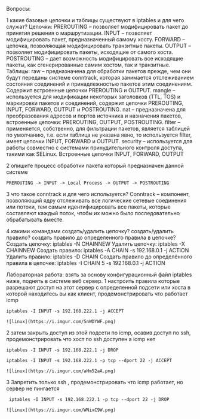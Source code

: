 Вопросы: 
 
1 какие базовые цепочки и таблицы существуют в iptables и для чего служат?
	Цепочки:
	PREROUTING – позволяет модифицировать пакет до принятия решения о маршрутизации.
	INPUT – позволяет модифицировать пакет, предназначенный самому хосту.
	FORWARD – цепочка, позволяющая модифицировать транзитные пакеты.
	OUTPUT – позволяет модифицировать пакеты, исходящие от самого хоста.
	POSTROUTING – дает возможность модифицировать все исходящие пакеты, как сгенерированные самим хостом, так и транзитные.
	Таблицы:
	raw – предназначена для обработки пакетов прежде, чем они будут переданы системе conntrack, которая занимается отслеживанием состояния соединений и принадлежностью пакетов этим соединениям. Содержит встроенные цепочки PREROUTING и OUTPUT.
	mangle – используется для модификации некоторых заголовков (TTL, TOS) и маркировки пакетов и соединений, содержит цепочки PREROUTING, INPUT, FORWARD, OUTPUT и POSTROUTING.
	nat – предназначена для преобразования адресов и портов источника и назначения пакетов, встроенные цепочки: PREROUTING, OUTPUT, POSTROUTING.
	filter – применяется, собственно, для фильтрации пакетов, является таблицей по умолчанию, т.е. если таблица не указана явно, то используется filter, имеет цепочки INPUT, FORWARD и OUTPUT.
	security – используется для работы совместно с системами принудительного контроля доступа, такими как SELinux. Встроенные цепочки INPUT, FORWARD, OUTPUT

2 опишите процесс обработки пакета который предназначен данной системе

	PREROUTING -> INPUT -> Local Process -> OUTPUT -> POSTROUTING

3 что такое conntrack и для чего используется?
	Conntrack – компонент, позволяющий ядру отслеживать все логические сетевые соединения или потоки, тем самым идентифицировать все пакеты, которые составляют каждый поток, чтобы их можно было последовательно обрабатывать вместе.

4 какими командами создать/удалить цепочку? создать/удалить правило? создать правило до определенного правила в цепочке?
	Создать цепочку:
	iptables -N CHAINNEW
	Удалить цепочку:
	iptables -X CHAINNEW
	Создать правило:
	iptables -A CHAIN -s 192.168.0.1 -j ACTION
	Удалить правило:
	iptables -D CHAIN
	Создать правило до определённого правила в цепочке:
	iptables -I CHAIN 5 -s 192.168.0.1 -j ACTION

Лабораторная работа:
взять за основу конфигурационный файл iptables ниже, поднять в системе веб сервер. 
1 настроить правила которые разрешают доступ на этот сервер с определенной подсети или хоста в которой находитесь вы как клиент, продемонстрировать что работает icmp

	iptables -I INPUT -s 192.168.222.1 -j ACCEPT

	![linux](https://i.imgur.com/SnWDYWF.png)

2 затем закрыть доступ из этой подсети по icmp, осавив доступ по ssh, продемонстрировать что хост по ssh доступен а icmp нет

	iptables -I INPUT -s 192.168.222.1 -j DROP
	
	iptables -I INPUT -s 192.168.222.1 -p tcp --dport 22 -j ACCEPT
	
	![linux](https://i.imgur.com/aHm52aA.png)
3 Запретить только ssh , продемонстрировать что icmp работает, но сервер не пингается

	 iptables -I INPUT -s 192.168.222.1 -p tcp --dport 22 -j DROP
	 
	![linux](https://i.imgur.com/WNixC9W.png)
